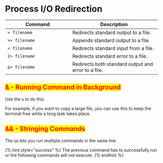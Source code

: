# Process I/O Redirection

<table data-header-hidden><thead><tr><th width="198">Command</th><th>Description</th></tr></thead><tbody><tr><td><code>> filename</code></td><td>Redirects standard output to a file.</td></tr><tr><td><code>>> filename</code></td><td>Appends standard output to a file.</td></tr><tr><td><code>&#x3C; filename</code></td><td>Redirects standard input from a file.</td></tr><tr><td><code>2> filename</code></td><td>Redirects standard error to a file.</td></tr><tr><td><code>&#x26;> filename</code></td><td>Redirects both standard output and error to a file.</td></tr></tbody></table>

## <mark style="color:red;">& - Running Command in Background</mark>&#x20;

Use the `&` to do this.

For example, if you want to copy a large file, you can use this to keep the terminal free while a long task takes place.

## <mark style="color:red;">&& - Stringing Commands</mark>&#x20;

The `&&` lets you run multiple commands in the same line

{% hint style="success" %}
The previous command has to successfully run or the following commands will not execute.
{% endhint %}
